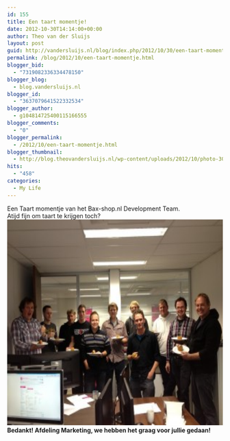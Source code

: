 ```yaml
---
id: 155
title: Een taart momentje!
date: 2012-10-30T14:14:00+00:00
author: Theo van der Sluijs
layout: post
guid: http://vandersluijs.nl/blog/index.php/2012/10/30/een-taart-momentje/
permalink: /blog/2012/10/een-taart-momentje.html
blogger_bid:
  - "7319082336334478150"
blogger_blog:
  - blog.vandersluijs.nl
blogger_id:
  - "3637079641522332534"
blogger_author:
  - g104814725400115166555
blogger_comments:
  - "0"
blogger_permalink:
  - /2012/10/een-taart-momentje.html
blogger_thumbnail:
  - http://blog.theovandersluijs.nl/wp-content/uploads/2012/10/photo-300x225.jpg
hits:
  - "458"
categories:
  - My Life
---
```

<div>
  Een Taart momentje van het Bax-shop.nl Development Team.
</div>

<div>
</div>

<div>
  Atijd fijn om taart te krijgen toch?
</div>

<div>
  <a href="/images/2012/10/photo.jpg"><img border="0" height="480" src="/images/2012/10/photo-300x225.jpg" width="640" /></a>
</div>

<div>
  <b>Bedankt! Afdeling Marketing, we hebben het graag voor jullie gedaan!</b>
</div>